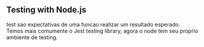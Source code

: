 ## Testing with Node.js

test sao expectativas de uma funcao realizar um resultado esperado. Temos mais comumente o Jest testing library, agora o node tem seu proprio ambiente de testing.